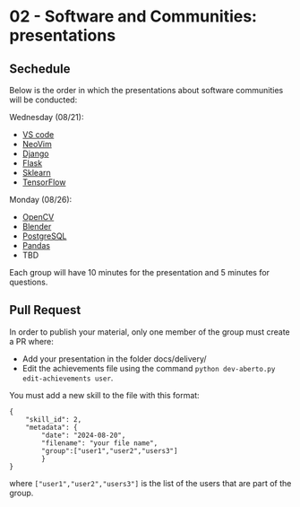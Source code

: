 # 02 - Software and Communities: presentations

## Sechedule

Below is the order in which the presentations about software communities will be conducted:

Wednesday (08/21):

* [VS code]()
* [NeoVim](../../delivery/neovim.pdf)
* [Django]()
* [Flask](../../delivery/flask-presentation.pdf)
* [Sklearn](../../delivery/scikit-learn.pdf)
* [TensorFlow]()

Monday (08/26):

* [OpenCV]()
* [Blender]()
* [PostgreSQL]()
* [Pandas]()
* TBD

Each group will have 10 minutes for the presentation and 5 minutes for questions.

## Pull Request 

In order to publish your material, only one member of the group must create a PR where:

* Add your presentation in the folder docs/delivery/
* Edit the achievements file using the command `python dev-aberto.py edit-achievements user`.

You must add a new skill to the file with this format:

```
{
    "skill_id": 2, 
    "metadata": {
        "date": "2024-08-20", 
        "filename": "your file name", 
        "group":["user1","user2","users3"]
        }
}
```

where `["user1","user2","users3"]` is the list of the users that are part of the group.
